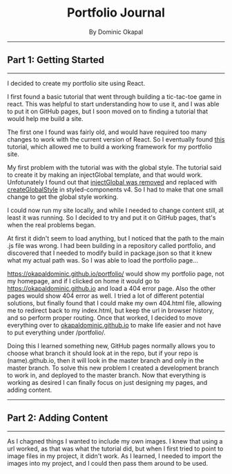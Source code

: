 #

<h1 align="center">Portfolio Journal</h1>

<p align="center">By Dominic Okapal</p>

---

## Part 1: Getting Started

---

I decided to create my portfolio site using React.

I first found a basic tutorial that went through building a tic-tac-toe game in react.  This was helpful to start understanding how to use it, and I was able to put it on GitHub pages, but I soon moved on to finding a tutorial that would help me build a site.

The first one I found was fairly old, and would have required too many changes to work with the current version of React.  So I eventually found [this][tutorial1] tutorial, which allowed me to build a working framework for my portfolio site.

My first problem with the tutorial was with the global style.  The tutorial said to create it by making an injectGlobal template, and that would work.  Unfotunately I found out that [injectGlobal was removed][injectGlobal] and replaced with [createGlobalStyle][createGlobalStyle] in styled-components v4.  So I had to make that one small change to get the global style working.

I could now run my site locally, and while I needed to change content still, at least it was running.  So I decided to try and put it on GitHub pages, that's when the real problems began.

At first it didn't seem to load anything, but I noticed that the path to the main .js file was wrong.  I had been building in a repository called portfolio, and discovered that I needed to modify build in package.json so that it knew what my actual path was.  So I was able to load the portfolio page...

https://okapaldominic.github.io/portfolio/ would show my portfolio page, not my homepage, and if I clicked on home it would go to https://okapaldominic.github.io and load a 404 error page.  Also the other pages would show 404 error as well.  I tried a lot of different potential solutions, but finally found that I could make my own 404.html file, allowing me to redirect back to my index.html, but keep the url in browser history, and so perform proper routing.  Once that worked, I decided to move everything over to [okapaldominic.github.io][myRepo] to make life easier and not have to put everything under /portfolio/.

Doing this I learned something new, GitHub pages normally allows you to choose what branch it should look at in the repo, but if your repo is (name).github.io, then it will look in the master branch and only in the master branch.  To solve this new problem I created a development branch to work in, and deployed to the master branch.  Now that everything is working as desired I can finally focus on just designing my pages, and adding content.

---

## Part 2: Adding Content

---
As I chagned things I wanted to include my own images.  I knew that using a url worked, as that was what the tutorial did, but when I first tried to point to image files in my project, it didn't work.  As I learned, I needed to import the images into my project, and I could then pass them around to be used.

[tutorial1]: https://blog.alexdevero.com/build-website-react-pt1/
[injectGlobal]: https://www.styled-components.com/docs/api#deprecated-injectglobal
[createGlobalStyle]: https://www.styled-components.com/docs/api#createglobalstyle
[myRepo]: https://github.com/OkapalDominic/okapaldominic.github.io